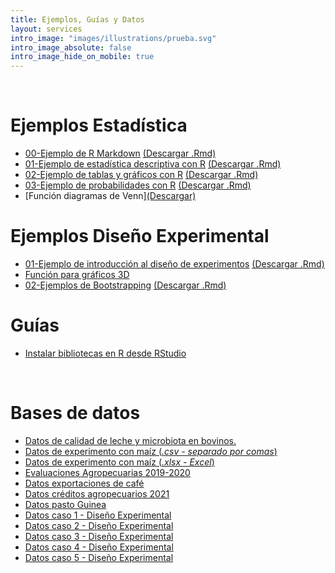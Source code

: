 ```yaml
---
title: Ejemplos, Guías y Datos
layout: services
intro_image: "images/illustrations/prueba.svg"
intro_image_absolute: false
intro_image_hide_on_mobile: true
---
```


<br>

# Ejemplos Estadística

- [00-Ejemplo de R Markdown](/temas/Guides/examples_statistics/01-Ejemplo-rmarkdown.html) [(Descargar .Rmd)](/temas/Guides/examples_statistics/01-Ejemplo-rmarkdown.zip)
- [01-Ejemplo de estadística descriptiva con R](https://rpubs.com/Edimer/881462) [(Descargar .Rmd)](/temas/Guides/examples_statistics/02-DescriptivaR1.zip)
- [02-Ejemplo de tablas y gráficos con R](https://rpubs.com/Edimer/884435) [(Descargar .Rmd)](/temas/Guides/examples_statistics/03-TablasGraficos.zip)
- [03-Ejemplo de probabilidades con R](https://rpubs.com/Edimer/900795) [(Descargar .Rmd)](/temas/Guides/examples_statistics/04-Simulaciones-Probabilidad.zip)
- [Función diagramas de Venn][(Descargar)](/temas/Guides/examples_statistics/diagramas_venn.R)

# Ejemplos Diseño Experimental

- [01-Ejemplo de introducción al diseño de experimentos](https://rpubs.com/Edimer/876323) [(Descargar .Rmd)](/temas/Guides/examples_experimental_design/01-Ejemplo-PaperMicrobiota.zip)
- [Función para gráficos 3D](/temas/Guides/examples_experimental_design/plot3d_regresion.R)
- [02-Ejemplos de Bootstrapping](https://rpubs.com/Edimer/898907) [(Descargar .Rmd)](/temas/Guides/examples_experimental_design/02-Muestreo-Bootstrapping.zip)

# Guías

- [Instalar bibliotecas en R desde RStudio](/temas/Guides/01-InstallPackage.html)

<br>

# Bases de datos

- [Datos de calidad de leche y microbiota en bovinos.](/temas/data/Simpson-Calidad-Leche.xls)
- [Datos de experimento con maíz (*.csv - separado por comas*)](/temas/data/ExperimentoMaiz.csv)
- [Datos de experimento con maíz (*.xlsx - Excel*)](/temas/data/ExperimentoMaiz.xlsx)
- [Evaluaciones Agropecuarias 2019-2020](/temas/data/Evaluaciones_Agropecuarias_Municipales___EVA._2019_-_2020.csv)
- [Datos exportaciones de café](/temas/data/DatosExportacionesPunto3.xlsx)
- [Datos créditos agropecuarios 2021](/temas/data/creditos_colombia_genero.Rds)
- [Datos pasto Guinea](/temas/data/pasto_guinea.Rds)
- [Datos caso 1 - Diseño Experimental](/temas/data/EVA-Depurada.csv)
- [Datos caso 2 - Diseño Experimental](/temas/data/Suelos-Depurada.csv)
- [Datos caso 3 - Diseño Experimental](/temas/data/Agricola-Depurada.csv)
- [Datos caso 4 - Diseño Experimental](/temas/data/Alimentro-Depurada.csv)
- [Datos caso 5 - Diseño Experimental](/temas/data/PapaCanadá-Depurada.csv)